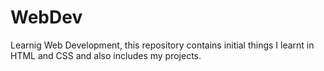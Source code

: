 # WebDev
Learnig Web Development, this repository contains initial things I learnt in HTML and CSS and also includes my projects.
